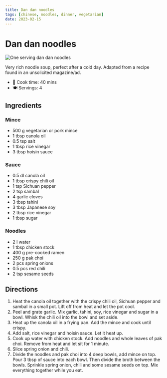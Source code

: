 ```yaml
---
title: Dan dan noodles
tags: [chinese, noodles, dinner, vegetarian]
date: 2023-02-15
---
```


# Dan dan noodles

![One serving dan dan noodles](/images/dan-dan-noodles.jpg)

Very rich noodle soup, perfect after a cold day. Adapted from a recipe found in an unsolicited magazine/ad.

- 🍳 Cook time: 40 mins
- 🍽️ Servings: 4

## Ingredients

### Mince

- 500 g vegetarian or pork mince
- 1 tbsp canola oil
- 0.5 tsp salt
- 1 tbsp rice vinegar
- 3 tbsp hoisin sauce

### Sauce

- 0.5 dl canola oil
- 1 tbsp crispy chili oil
- 1 tsp Sichuan pepper
- 2 tsp sambal
- 4 garlic cloves
- 3 tbsp tahini
- 3 tbsp Japanese soy
- 2 tbsp rice vinegar
- 1 tbsp sugar

### Noodles

- 2 l water
- 1 tbsp chicken stock
- 400 g pre-cooked ramen
- 250 g pak choi
- 2 pcs spring onions
- 0.5 pcs red chili
- 2 tsp sesame seeds

## Directions

1. Heat the canola oil together with the crispy chili oil, Sichuan pepper and sambal in a small pot. Lift off from heat and let the pot cool.
2. Peel and grate garlic. Mix garlic, tahini, soy, rice vinegar and sugar in a bowl. Whisk the chili oil into the bowl and set aside.
3. Heat up the canola oil in a frying pan. Add the mince and cook until crispy.
4. Add salt, rice vinegar and hoisin sauce. Let it heat up.
5. Cook up water with chicken stock. Add noodles and whole leaves of pak choi. Remove from heat and let sit for 1 minute.
6. Slice spring onion and chili.
7. Divide the noodles and pak choi into 4 deep bowls, add mince on top. Pour 3 tbsp of sauce into each bowl. Then divide the broth between the bowls. Sprinkle spring onion, chili and some sesame seeds on top. Mix everything together while you eat.
